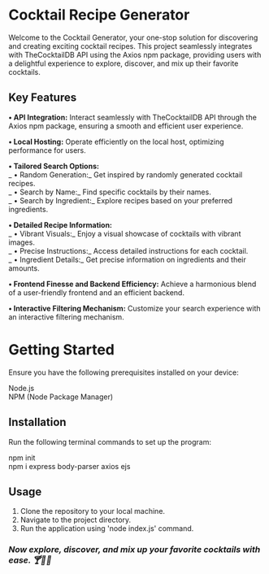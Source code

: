 # Cocktail Recipe Generator
Welcome to the Cocktail Generator, your one-stop solution for discovering and creating exciting cocktail recipes. This project seamlessly integrates with TheCocktailDB API using the Axios npm package, providing users with a delightful experience to explore, discover, and mix up their favorite cocktails.

## Key Features
**• API Integration:** Interact seamlessly with TheCocktailDB API through the Axios npm package, ensuring a smooth and efficient user experience.

**• Local Hosting:** Operate efficiently on the local host, optimizing performance for users.

**• Tailored Search Options:**          
_        • Random Generation:_ Get inspired by randomly generated cocktail recipes.          
_        • Search by Name:_ Find specific cocktails by their names.              
_        • Search by Ingredient:_ Explore recipes based on your preferred ingredients.            

**• Detailed Recipe Information:**        
_        • Vibrant Visuals:_ Enjoy a visual showcase of cocktails with vibrant images.          
_        • Precise Instructions:_ Access detailed instructions for each cocktail.          
_        • Ingredient Details:_ Get precise information on ingredients and their amounts.          

**• Frontend Finesse and Backend Efficiency:** Achieve a harmonious blend of a user-friendly frontend and an efficient backend.

**• Interactive Filtering Mechanism:** Customize your search experience with an interactive filtering mechanism.

# Getting Started
Ensure you have the following prerequisites installed on your device:

Node.js        
NPM (Node Package Manager)          

## Installation
Run the following terminal commands to set up the program:

npm init                                    
npm i express body-parser axios ejs

## Usage
1. Clone the repository to your local machine.
2. Navigate to the project directory.
3. Run the application using 'node index.js' command.

### _Now explore, discover, and mix up your favorite cocktails with ease. 🍸🍹🥃_       
